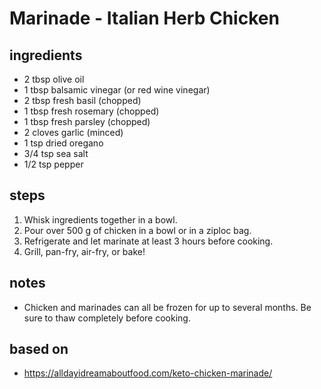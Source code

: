 # Marinade - Italian Herb Chicken

## ingredients

- 2 tbsp olive oil
- 1 tbsp balsamic vinegar (or red wine vinegar)
- 2 tbsp fresh basil (chopped)
- 1 tbsp fresh rosemary (chopped)
- 1 tbsp fresh parsley (chopped)
- 2 cloves garlic (minced)
- 1 tsp dried oregano
- 3/4 tsp sea salt
- 1/2 tsp pepper

## steps

1. Whisk ingredients together in a bowl.
2. Pour over  500 g of chicken in a bowl or in a ziploc bag.
3. Refrigerate and let marinate at least 3 hours before cooking.
4. Grill, pan-fry, air-fry, or bake!

## notes

- Chicken and marinades can all be frozen for up to several months. Be sure to thaw completely before cooking.

## based on

- https://alldayidreamaboutfood.com/keto-chicken-marinade/
